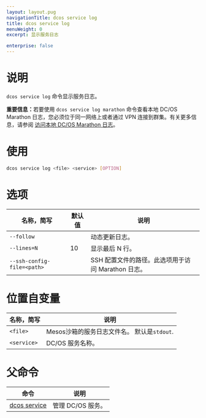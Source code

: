 ```yaml
---
layout: layout.pug
navigationTitle: dcos service log
title: dcos service log
menuWeight: 0
excerpt: 显示服务日志

enterprise: false
---
```


# 说明
`dcos service log` 命令显示服务日志。

<p class="message--important"><strong>重要信息：</strong>若要使用 <code>dcos service log marathon</code> 命令查看本地 DC/OS Marathon 日志，您必须位于同一网络上或者通过 VPN 连接到群集。有关更多信息，请参阅 <a href="/1.11/monitoring/logging/quickstart/">访问本地 DC/OS Marathon 日志</a>。</p>

# 使用

```bash
dcos service log <file> <service> [OPTION]
```

# 选项

| 名称，简写 | 默认值 | 说明 |
|---------|-------------|-------------|
| `--follow` | | 动态更新日志。|
| `--lines=N` | 10 | 显示最后 N 行。|
| `--ssh-config-file=<path>` | | SSH 配置文件的路径。此选项用于访问 Marathon 日志。|

# 位置自变量

| 名称，简写 | 说明 |
|---------|-------------|
| `<file>`   |   Mesos沙箱的服务日志文件名。 默认是`stdout`. |
| `<service>` | DC/OS 服务名称。|

# 父命令

| 命令 | 说明 |
|---------|-------------|
| [dcos service](/dcos/cn/1.11/cli/command-reference/dcos-service/) | 管理 DC/OS 服务。|
